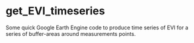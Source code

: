 # get_EVI_timeseries
Some quick Google Earth Engine code to produce time series of EVI for a series of buffer-areas around measurements points.
